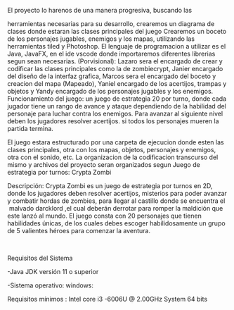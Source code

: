 El proyecto lo harenos de una manera progresiva, buscando las

herramientas necesarias para su desarrollo, crearemos un diagrama de clases donde estaran las clases principales del juego Crearemos un boceto de los personajes jugables, enemigos y los mapas, utilizando las herramientas tiled y Photoshop. El lenguaje de programacion a utilizar es el Java, JavaFX, en el ide vscode donde importaremos diferentes
librerias segun sean necesarias. (Porvisional): Lazaro sera el encargado de crear y codificar las clases principales como la de zombiecrypt, Janier encargado del diseño de la interfaz grafica, Marcos sera el encargado del boceto y creacion del mapa (Mapeado), Yaniel encargado de los acertijos, trampas y objetos y Yandy encargado de los personajes jugables y los
enemigos. Funcionamiento del juego:
un juego de estrategia 20 por turno, donde cada jugador tiene un rango de avance y ataque dependiendo de la habilidad del personaje para luchar contra los enemigos. Para avanzar al siguiente nivel deben los jugadores resolver acertijos. si todos los personajes mueren la partida termina.

El juego estara estructurado por una carpeta de ejecucion donde esten las clases principales, otra con los mapas, objetos, personajes y enemigos, otra con el sonido, etc.
La organizacion de la codificacion transcurso del mismo y archivos del proyecto seran organizados segun
Juego de estrategia por turnos: Crypta Zombi

Descripción: Crypta Zombi es un juego de estrategia por turnos en 2D, donde los jugadores
deben resolver acertijos, misterios para poder avanzar y combatir hordas de zombies, para 
llegar al castillo donde se encuentra el  malvado darcklord ,el cual deberán derrotar para
romper la maldición que este lanzó al mundo. El juego consta con 20 personajes que tienen 
habilidades únicas, de los cuales debes escoger habilidosamente un grupo de 5 valientes héroes
para comenzar la aventura.

 

Requisitos del Sistema

-Java JDK versión 11 o superior

-Sistema operativo: windows:

Requisitos mínimos : Intel core i3 -6006U @ 2.00GHz System 64 bits

 

